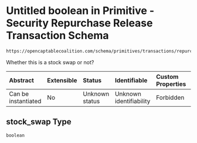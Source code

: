 # Untitled boolean in Primitive - Security Repurchase Release Transaction Schema

```txt
https://opencaptablecoalition.com/schema/primitives/transactions/repurchase_release/base_repurchase_release#/properties/stock_swap
```

Whether this is a stock swap or not?

| Abstract            | Extensible | Status         | Identifiable            | Custom Properties | Additional Properties | Access Restrictions | Defined In                                                                                                                                             |
| :------------------ | :--------- | :------------- | :---------------------- | :---------------- | :-------------------- | :------------------ | :----------------------------------------------------------------------------------------------------------------------------------------------------- |
| Can be instantiated | No         | Unknown status | Unknown identifiability | Forbidden         | Allowed               | none                | [BaseRepurchaseRelease.schema.json*](schema/primitives/transactions/release/BaseRelease.schema.json "open original schema") |

## stock_swap Type

`boolean`
